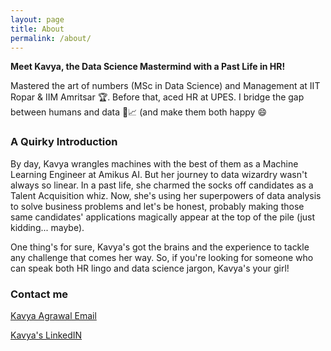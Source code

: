 ```yaml
---
layout: page
title: About
permalink: /about/
---
```


**Meet Kavya, the Data Science Mastermind with a Past Life in HR!**

Mastered the art of numbers (MSc in Data Science) and Management at IIT Ropar & IIM Amritsar 🏆. Before that, aced HR at UPES.  I bridge the gap between humans and data 🤝📈 (and make them both happy 😄


### A Quirky Introduction

By day, Kavya wrangles machines with the best of them as a Machine Learning Engineer at Amikus AI. But her journey to data wizardry wasn't always so linear. In a past life, she charmed the socks off candidates as a Talent Acquisition whiz. Now, she's using her superpowers of data analysis to solve business problems and let's be honest, probably making those same candidates' applications magically appear at the top of the pile (just kidding... maybe).

One thing's for sure, Kavya's got the brains and the experience to tackle any challenge that comes her way. So, if you're looking for someone who can speak both HR lingo and data science jargon, Kavya's your girl!

### Contact me

[Kavya Agrawal Email](mailto:kavya9140@gmail.com)

[Kavya's LinkedIN](https://www.linkedin.com/in/kavya-agrawal-34b316197/)
